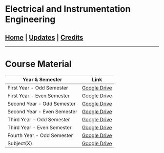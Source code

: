 # Electrical and Instrumentation Engineering

## [Home](../main/index.md) | [Updates](../main/updates.md) | [Credits](../main/credits.md)

---

# Course Material

| Year & Semester             | Link                                                                                                 |
| --------------------------- | ---------------------------------------------------------------------------------------------------- |
| First Year - Odd Semester   | [Google Drive](https://drive.google.com/drive/folders/1uLPoKTiZ0B0mumFpR1JIE0DtsY8b1BkH?usp=sharing) |
| First Year - Even Semester  | [Google Drive](https://drive.google.com/drive/folders/1A0h327alzX1RSxna-XnUegmf_JGQhy1Z?usp=sharing) |
| Second Year - Odd Semester  | [Google Drive](https://drive.google.com/drive/folders/11tKA0x52ybf7v_XWHJDPMHJw-KPwf7jC?usp=sharing) |
| Second Year - Even Semester | [Google Drive](https://drive.google.com/drive/folders/16AC368I3yCquE_JBs9EQjeYeEn3MSAkQ?usp=sharing) |
| Third Year - Odd Semester   | [Google Drive](https://drive.google.com/drive/folders/1TDcpwXluU0GyF-_zVVfCHsEXz5QdCRJ6?usp=sharing) |
| Third Year - Even Semester  | [Google Drive](https://drive.google.com/drive/folders/1i-6FVGrW1zdkRoKIGb1TjxrOuYDm9F3D?usp=sharing) |
| Fourth Year - Odd Semester  | [Google Drive](https://drive.google.com/drive/folders/1VuOlU66OsqE0g5Sj5aDeiWvWGhldz4Ho?usp=sharing) |
| Subject(X)                  | [Google Drive](https://drive.google.com/drive/folders/1ptUIHLaFs67Z48BmB8PzSn0I5t-L-kAX?usp=sharing) |
